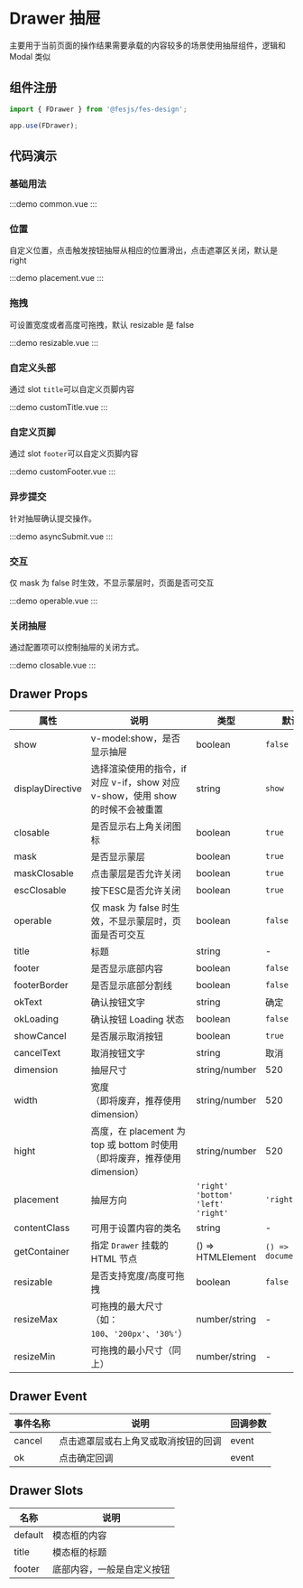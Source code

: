 # Drawer 抽屉

主要用于当前页面的操作结果需要承载的内容较多的场景使用抽屉组件，逻辑和 Modal 类似

## 组件注册

```js
import { FDrawer } from '@fesjs/fes-design';

app.use(FDrawer);
```

## 代码演示

### 基础用法

:::demo
common.vue
:::

### 位置

自定义位置，点击触发按钮抽屉从相应的位置滑出，点击遮罩区关闭，默认是 right

:::demo
placement.vue
:::

### 拖拽

可设置宽度或者高度可拖拽，默认 resizable 是 false

:::demo
resizable.vue
:::

### 自定义头部

通过 slot `title`可以自定义页脚内容

:::demo
customTitle.vue
:::

### 自定义页脚

通过 slot `footer`可以自定义页脚内容

:::demo
customFooter.vue
:::

### 异步提交

针对抽屉确认提交操作。

:::demo
asyncSubmit.vue
:::

### 交互

仅 mask 为 false 时生效，不显示蒙层时，页面是否可交互

:::demo
operable.vue
:::

### 关闭抽屉
通过配置项可以控制抽屉的关闭方式。

:::demo
closable.vue
:::

## Drawer Props

| 属性             | 说明                                                                            | 类型                                    | 默认值                |
| ---------------- | ------------------------------------------------------------------------------- | --------------------------------------- | --------------------- |
| show             | v-model:show，是否显示抽屉                                                      | boolean                                 | `false`               |
| displayDirective | 选择渲染使用的指令，if 对应 v-if，show 对应 v-show，使用 show 的时候不会被重置  | string                                  | `show`                |
| closable         | 是否显示右上角关闭图标                                                          | boolean                                 | `true`                |
| mask             | 是否显示蒙层                                                                    | boolean                                 | `true`                |
| maskClosable     | 点击蒙层是否允许关闭                                                            | boolean                                 | `true`                |
| escClosable      | 按下ESC是否允许关闭                                                             | boolean                                 | `true`                |
| operable         | 仅 mask 为 false 时生效，不显示蒙层时，页面是否可交互                           | boolean                                 | `false`               |
| title            | 标题                                                                            | string                                  | -                     |
| footer           | 是否显示底部内容                                                                | boolean                                 | `false`               |
| footerBorder     | 是否显示底部分割线                                                              | boolean                                 | `false`               |
| okText           | 确认按钮文字                                                                    | string                                  | 确定                  |
| okLoading        | 确认按钮 Loading 状态                                                           | boolean                                 | `false`               |
| showCancel       | 是否展示取消按钮                                                                | boolean                                 | `true`                |
| cancelText       | 取消按钮文字                                                                    | string                                  | 取消                  |
| dimension        | 抽屉尺寸                                                                        | string/number                           | 520                   |
| width            | 宽度<br/>（即将废弃，推荐使用 dimension）                                       | string/number                           | 520                   |
| hight            | 高度，在 placement 为 top 或 bottom 时使用<br/>（即将废弃，推荐使用 dimension） | string/number                           | 520                   |
| placement        | 抽屉方向                                                                        | `'right'` `'bottom'` `'left'` `'right'` | `'right'`             |
| contentClass     | 可用于设置内容的类名                                                            | string                                  | -                     |
| getContainer     | 指定 `Drawer` 挂载的 HTML 节点                                                  | () => HTMLElement                       | `() => document.body` |
| resizable        | 是否支持宽度/高度可拖拽                                                         | boolean                                 | `false`               |
| resizeMax        | 可拖拽的最大尺寸（如：`100`、`'200px'`、`'30%'`）                               | number/string                           | -                     |
| resizeMin        | 可拖拽的最小尺寸（同上）                                                        | number/string                           | -                     |

## Drawer Event

| 事件名称 | 说明                                 | 回调参数 |
| -------- | ------------------------------------ | -------- |
| cancel   | 点击遮罩层或右上角叉或取消按钮的回调 | event    |
| ok       | 点击确定回调                         | event    |

## Drawer Slots

| 名称    | 说明                       |
| ------- | -------------------------- |
| default | 模态框的内容               |
| title   | 模态框的标题               |
| footer  | 底部内容，一般是自定义按钮 |
